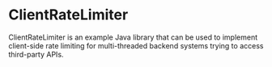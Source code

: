# ClientRateLimiter

ClientRateLimiter is an example Java library that can be used to implement client-side rate limiting for multi-threaded backend systems trying to access third-party APIs.
